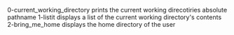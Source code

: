 0-current_working_directory prints the current working direcotiries absolute pathname
1-listit displays a list of the current working directory's contents
2-bring_me_home displays the home directory of the user
